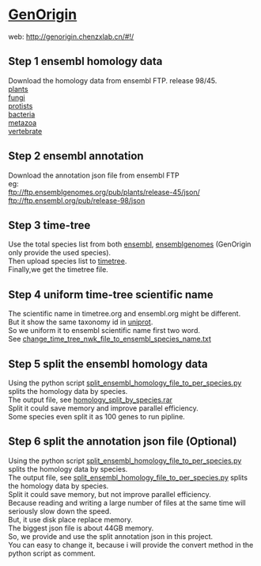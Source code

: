 # [GenOrigin](http://genorigin.chenzxlab.cn/#!/)
web: http://genorigin.chenzxlab.cn/#!/


## Step 1 ensembl homology data
Download the homology data from ensembl FTP. release 98/45.  
[plants](ftp://ftp.ensemblgenomes.org/pub/plants/release-45/tsv/ensembl-compara/homologies/)  
[fungi](ftp://ftp.ensemblgenomes.org/pub/fungi/release-45/tsv/ensembl-compara/homologies/)  
[protists](ftp://ftp.ensemblgenomes.org/pub/protists/release-45/tsv/ensembl-compara/homologies/)  
[bacteria](ftp://ftp.ensemblgenomes.org/pub/bacteria/release-45/tsv/ensembl-compara/homologies/)  
[metazoa](ftp://ftp.ensemblgenomes.org/pub/metazoa/release-45/tsv/ensembl-compara/homologies/)  
[vertebrate](ftp://ftp.ensembl.org/pub/release-98/tsv/ensembl-compara/homologies/)  

## Step 2 ensembl annotation
Download the annotation json file from ensembl FTP  
eg:  
ftp://ftp.ensemblgenomes.org/pub/plants/release-45/json/  
ftp://ftp.ensembl.org/pub/release-98/json  

## Step 3 time-tree
Use the total species list from both [ensembl](www.ensembl.org), [ensemblgenomes](www.ensemblgenomes.org) (GenOrigin only provide the used species).   
Then upload species list to [timetree](www.timetree.org).   
Finally,we get the timetree file.   

## Step 4 uniform time-tree scientific name
The scientific name in timetree.org and ensembl.org might be different.  
But it show the same taxonomy id in [uniprot](www.uniprot.org).  
So we uniform it to ensembl scientific name first two word.  
See [change_time_tree_nwk_file_to_ensembl_species_name.txt](https://github.com/huanananan/GenOrigin/blob/master/change_time_tree_nwk_file_to_ensembl_species_name.txt)  

## Step 5 split the ensembl homology data
Using the python script [split_ensembl_homology_file_to_per_species.py](https://github.com/huanananan/GenOrigin/blob/master/split_ensembl_homology_file_to_per_species.py) splits the homology data by species.  
The output file, see [homology_split_by_species.rar](https://github.com/huanananan/GenOrigin/blob/master/homology_split_by_species.rar)  
Split it could save memory and improve parallel efficiency.  
Some species even split it as 100 genes to run pipline.  

## Step 6 split the annotation json file (Optional)
Using the python script [split_ensembl_homology_file_to_per_species.py](https://github.com/huanananan/GenOrigin/blob/master/split_ensembl_homology_file_to_per_species.py) splits the homology data by species.  
The output file, see  [split_ensembl_homology_file_to_per_species.py](https://github.com/huanananan/GenOrigin/blob/master/split_ensembl_homology_file_to_per_species.py) splits the homology data by species.  
Split it could save memory, but not improve parallel efficiency.  
Because reading and writing a large number of files at the same time will seriously slow down the speed.  
But, it use disk place replace memory.  
The biggest json file is about 44GB memory.  
So, we provide and use the split annotation json in this project.  
You can easy to change it, because i will provide the convert method in the python script as comment.  
